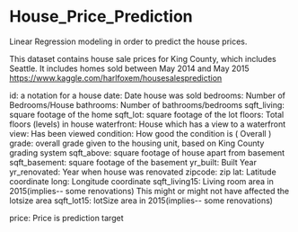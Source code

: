 # House_Price_Prediction
Linear Regression modeling in order to predict the house prices.

This dataset contains house sale prices for King County, which includes Seattle. 
It includes homes sold between May 2014 and May 2015
https://www.kaggle.com/harlfoxem/housesalesprediction

id: a notation for a house
date: Date house was sold
bedrooms: Number of Bedrooms/House
bathrooms: Number of bathrooms/bedrooms
sqft_living: square footage of the home
sqft_lot: square footage of the lot
floors: Total floors (levels) in house
waterfront: House which has a view to a waterfront
view: Has been viewed
condition: How good the condition is ( Overall )
grade: overall grade given to the housing unit, based on King County grading system
sqft_above: square footage of house apart from basement
sqft_basement: square footage of the basement
yr_built: Built Year
yr_renovated: Year when house was renovated
zipcode: zip
lat: Latitude coordinate
long: Longitude coordinate
sqft_living15: Living room area in 2015(implies-- some renovations) This might or might not have affected the lotsize area
sqft_lot15: lotSize area in 2015(implies-- some renovations)

price: Price is prediction target

